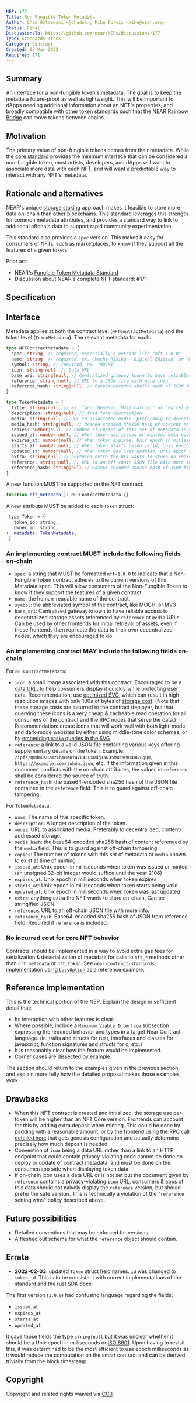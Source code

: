 ```yaml
---
NEP: 177
Title: Non Fungible Token Metadata
Author: Chad Ostrowski <@chadoh>, Mike Purvis <mike@near.org>
Status: Final
DiscussionsTo: https://github.com/near/NEPs/discussions/177
Type: Standards Track
Category: Contract
Created: 03-Mar-2022
Requires: 171
---
```


## Summary

An interface for a non-fungible token's metadata. The goal is to keep the metadata future-proof as well as lightweight. This will be important to dApps needing additional information about an NFT's properties, and broadly compatible with other token standards such that the [NEAR Rainbow Bridge](https://near.org/blog/eth-near-rainbow-bridge/) can move tokens between chains.

## Motivation

The primary value of non-fungible tokens comes from their metadata. While the [core standard][NFT Core] provides the minimum interface that can be considered a non-fungible token, most artists, developers, and dApps will want to associate more data with each NFT, and will want a predictable way to interact with any NFT's metadata.

## Rationale and alternatives

NEAR's unique [storage staking](https://docs.near.org/concepts/storage/storage-staking) approach makes it feasible to store more data on-chain than other blockchains. This standard leverages this strength for common metadata attributes, and provides a standard way to link to additional offchain data to support rapid community experimentation.

This standard also provides a `spec` version. This makes it easy for consumers of NFTs, such as marketplaces, to know if they support all the features of a given token.

Prior art:

- NEAR's [Fungible Token Metadata Standard][FT Metadata]
- Discussion about NEAR's complete NFT standard: #171

## Specification

## Interface

Metadata applies at both the contract level (`NFTContractMetadata`) and the token level (`TokenMetadata`). The relevant metadata for each:

```ts
type NFTContractMetadata = {
  spec: string, // required, essentially a version like "nft-1.0.0"
  name: string, // required, ex. "Mochi Rising — Digital Edition" or "Metaverse 3"
  symbol: string, // required, ex. "MOCHI"
  icon: string|null, // Data URL
  base_uri: string|null, // Centralized gateway known to have reliable access to decentralized storage assets referenced by `reference` or `media` URLs
  reference: string|null, // URL to a JSON file with more info
  reference_hash: string|null, // Base64-encoded sha256 hash of JSON from reference field. Required if `reference` is included.
}

type TokenMetadata = {
  title: string|null, // ex. "Arch Nemesis: Mail Carrier" or "Parcel #5055"
  description: string|null, // free-form description
  media: string|null, // URL to associated media, preferably to decentralized, content-addressed storage
  media_hash: string|null, // Base64-encoded sha256 hash of content referenced by the `media` field. Required if `media` is included.
  copies: number|null, // number of copies of this set of metadata in existence when token was minted.
  issued_at: number|null, // When token was issued or minted, Unix epoch in milliseconds
  expires_at: number|null, // When token expires, Unix epoch in milliseconds
  starts_at: number|null, // When token starts being valid, Unix epoch in milliseconds
  updated_at: number|null, // When token was last updated, Unix epoch in milliseconds
  extra: string|null, // anything extra the NFT wants to store on-chain. Can be stringified JSON.
  reference: string|null, // URL to an off-chain JSON file with more info.
  reference_hash: string|null // Base64-encoded sha256 hash of JSON from reference field. Required if `reference` is included.
}
```

A new function MUST be supported on the NFT contract:

```ts
function nft_metadata(): NFTContractMetadata {}
```

A new attribute MUST be added to each `Token` struct:

```diff
 type Token = {
   token_id: string,
   owner_id: string,
+  metadata: TokenMetadata,
 }
```

### An implementing contract MUST include the following fields on-chain

- `spec`: a string that MUST be formatted `nft-1.0.0` to indicate that a Non-Fungible Token contract adheres to the current versions of this Metadata spec. This will allow consumers of the Non-Fungible Token to know if they support the features of a given contract.
- `name`: the human-readable name of the contract.
- `symbol`: the abbreviated symbol of the contract, like MOCHI or MV3
- `base_uri`: Centralized gateway known to have reliable access to decentralized storage assets referenced by `reference` or `media` URLs. Can be used by other frontends for initial retrieval of assets, even if these frontends then replicate the data to their own decentralized nodes, which they are encouraged to do.

### An implementing contract MAY include the following fields on-chain

For `NFTContractMetadata`:

- `icon`: a small image associated with this contract. Encouraged to be a [data URL](https://developer.mozilla.org/en-US/docs/Web/HTTP/Basics_of_HTTP/Data_URIs), to help consumers display it quickly while protecting user data. Recommendation: use [optimized SVG](https://codepen.io/tigt/post/optimizing-svgs-in-data-uris), which can result in high-resolution images with only 100s of bytes of [storage cost](https://docs.near.org/concepts/storage/storage-staking). (Note that these storage costs are incurred to the contract deployer, but that querying these icons is a very cheap & cacheable read operation for all consumers of the contract and the RPC nodes that serve the data.) Recommendation: create icons that will work well with both light-mode and dark-mode websites by either using middle-tone color schemes, or by [embedding `media` queries in the SVG](https://timkadlec.com/2013/04/media-queries-within-svg/).
- `reference`: a link to a valid JSON file containing various keys offering supplementary details on the token. Example: `/ipfs/QmdmQXB2mzChmMeKY47C43LxUdg1NDJ5MWcKMKxDu7RgQm`, `https://example.com/token.json`, etc. If the information given in this document conflicts with the on-chain attributes, the values in `reference` shall be considered the source of truth.
- `reference_hash`: the base64-encoded sha256 hash of the JSON file contained in the `reference` field. This is to guard against off-chain tampering.

For `TokenMetadata`:

- `name`:  The name of this specific token.
- `description`: A longer description of the token.
- `media`: URL to associated media. Preferably to decentralized, content-addressed storage.
- `media_hash`: the base64-encoded sha256 hash of content referenced by the `media` field. This is to guard against off-chain tampering.
- `copies`: The number of tokens with this set of metadata or `media` known to exist at time of minting.
- `issued_at`: Unix epoch in milliseconds when token was issued or minted (an unsigned 32-bit integer would suffice until the year 2106)
- `expires_at`: Unix epoch in milliseconds when token expires
- `starts_at`: Unix epoch in milliseconds when token starts being valid
- `updated_at`: Unix epoch in milliseconds when token was last updated
- `extra`: anything extra the NFT wants to store on-chain. Can be stringified JSON.
- `reference`: URL to an off-chain JSON file with more info.
- `reference_hash`: Base64-encoded sha256 hash of JSON from reference field. Required if `reference` is included.

### No incurred cost for core NFT behavior

Contracts should be implemented in a way to avoid extra gas fees for serialization & deserialization of metadata for calls to `nft_*` methods other than `nft_metadata` or `nft_token`. See `near-contract-standards` [implementation using `LazyOption`](https://github.com/near/near-sdk-rs/blob/c2771af7fdfe01a4e8414046752ee16fb0d29d39/examples/fungible-token/ft/src/lib.rs#L71) as a reference example.


## Reference Implementation

This is the technical portion of the NEP. Explain the design in sufficient detail that:

- Its interaction with other features is clear.
- Where possible, include a `Minimum Viable Interface` subsection expressing the required behavior and types in a target Near Contract language. (ie. traits and structs for rust, interfaces and classes for javascript, function signatures and structs for c, etc.)
- It is reasonably clear how the feature would be implemented.
- Corner cases are dissected by example.

The section should return to the examples given in the previous section, and explain more fully how the detailed proposal makes those examples work.

## Drawbacks

- When this NFT contract is created and initialized, the storage use per-token will be higher than an NFT Core version. Frontends can account for this by adding extra deposit when minting. This could be done by padding with a reasonable amount, or by the frontend using the [RPC call detailed here](https://docs.near.org/docs/develop/front-end/rpc#genesis-config) that gets genesis configuration and actually determine precisely how much deposit is needed.
- Convention of `icon` being a data URL rather than a link to an HTTP endpoint that could contain privacy-violating code cannot be done on deploy or update of contract metadata, and must be done on the consumer/app side when displaying token data.
- If on-chain icon uses a data URL or is not set but the document given by `reference` contains a privacy-violating `icon` URL, consumers & apps of this data should not naïvely display the `reference` version, but should prefer the safe version. This is technically a violation of the "`reference` setting wins" policy described above.

## Future possibilities

- Detailed conventions that may be enforced for versions.
- A fleshed out schema for what the `reference` object should contain.

## Errata

- **2022-02-03**: updated `Token` struct field names. `id` was changed to `token_id`. This is to be consistent with current implementations of the standard and the rust SDK docs.

The first version (`1.0.0`) had confusing language regarding the fields:

- `issued_at`
- `expires_at`
- `starts_at`
- `updated_at`

It gave those fields the type `string|null` but it was unclear whether it should be a Unix epoch in milliseconds or [ISO 8601](https://www.iso.org/iso-8601-date-and-time-format.html). Upon having to revisit this, it was determined to be the most efficient to use epoch milliseconds as it would reduce the computation on the smart contract and can be derived trivially from the block timestamp.

## Copyright

Copyright and related rights waived via [CC0](https://creativecommons.org/publicdomain/zero/1.0/).

[NFT Core]: https://github.com/near/NEPs/blob/master/neps/nep-0171.md
[FT Metadata]: https://github.com/near/NEPs/blob/master/neps/nep-0148.md
